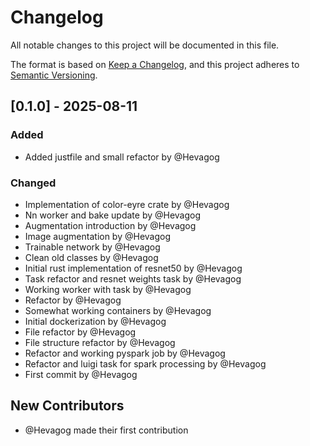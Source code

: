 # Changelog

All notable changes to this project will be documented in this file.

The format is based on [Keep a Changelog](https://keepachangelog.com/en/1.0.0/),
and this project adheres to [Semantic Versioning](https://semver.org/spec/v2.0.0.html).

## [0.1.0] - 2025-08-11

### Added
- Added justfile and small refactor by @Hevagog

### Changed
- Implementation of color-eyre crate by @Hevagog
- Nn worker and bake update by @Hevagog
- Augmentation introduction by @Hevagog
- Image augmentation by @Hevagog
- Trainable network by @Hevagog
- Clean old classes by @Hevagog
- Initial rust implementation of resnet50 by @Hevagog
- Task refactor and resnet weights task by @Hevagog
- Working worker with task by @Hevagog
- Refactor by @Hevagog
- Somewhat working containers by @Hevagog
- Initial dockerization by @Hevagog
- File refactor by @Hevagog
- File structure refactor by @Hevagog
- Refactor and working pyspark job by @Hevagog
- Refactor and luigi task for spark processing by @Hevagog
- First commit by @Hevagog

## New Contributors
* @Hevagog made their first contribution

<!-- generated by git-cliff -->
